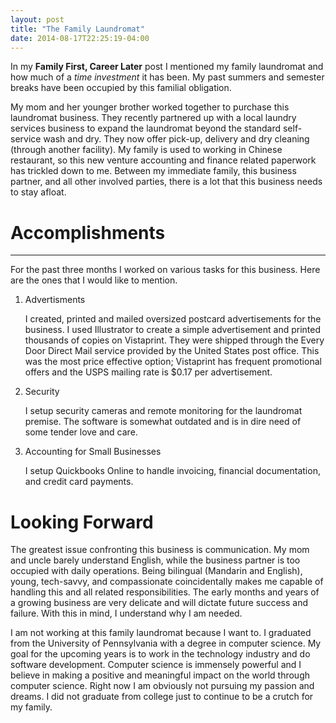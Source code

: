 ```yaml
---
layout: post
title: "The Family Laundromat"
date: 2014-08-17T22:25:19-04:00
---
```


In my **Family First, Career Later** post I mentioned my family laundromat and how much of a *time investment* it has been. My past summers and semester breaks have been occupied by this familial obligation.

My mom and her younger brother worked together to purchase this laundromat business. They recently partnered up with a local laundry services business to expand the laundromat beyond the standard self-service wash and dry. They now offer pick-up, delivery and dry cleaning (through another facility). My family is used to working in Chinese restaurant, so this new venture accounting and finance related paperwork has trickled down to me. Between my immediate family, this business partner, and all other involved parties, there is a lot that this business needs to stay afloat. 

# Accomplishments
-----
For the past three months I worked on various tasks for this business. Here are the ones that I would like to mention.

1. Advertisments

	I created, printed and mailed oversized postcard advertisements for the business. I used Illustrator to create a simple advertisement and printed thousands of copies on Vistaprint. They were shipped through the Every Door Direct Mail service provided by the United States post office. This was the most price effective option; Vistaprint has frequent promotional offers and the USPS mailing rate is $0.17 per advertisement. 

2. Security

	I setup security cameras and remote monitoring for the laundromat premise. The software is somewhat outdated and is in dire need of some tender love and care.

3. Accounting for Small Businesses

	I setup Quickbooks Online to handle invoicing, financial documentation, and credit card payments.

# Looking Forward

The greatest issue confronting this business is communication. My mom and uncle barely understand English, while the business partner is too occupied with daily operations. Being bilingual (Mandarin and English), young, tech-savvy, and compassionate coincidentally makes me capable of handling this and all related responsibilities. The early months and years of a growing business are very delicate and will dictate future success and failure. With this in mind, I understand why I am needed.

I am not working at this family laundromat because I want to. I graduated from the University of Pennsylvania with a degree in computer science. My goal for the upcoming years is to work in the technology industry and do software development. Computer science is immensely powerful and I believe in making a positive and meaningful impact on the world through computer science. Right now I am obviously not pursuing my passion and dreams. I did not graduate from college just to continue to be a crutch for my family.
